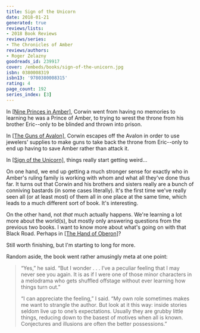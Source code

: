 ```yaml
---
title: Sign of the Unicorn
date: 2018-01-21
generated: true
reviews/lists:
- 2018 Book Reviews
reviews/series:
- The Chronicles of Amber
reviews/authors:
- Roger Zelazny
goodreads_id: 239917
cover: /embeds/books/sign-of-the-unicorn.jpg
isbn: 0380008319
isbn13: '9780380008315'
rating: 4
page_count: 192
series_index: [3]
---
```

In [[Nine Princes in Amber]](), Corwin went from having no memories to learning he was a Prince of Amber, to trying to wrest the throne from his brother Eric--only to be blinded and thrown into prison.  

In [[The Guns of Avalon]](), Corwin escapes off the Avalon in order to use jewelers' supplies to make guns to take back the throne from Eric--only to end up having to save Amber rather than attack it.  

<!--more-->

In [[Sign of the Unicorn]](), things really start getting weird...  

On one hand, we end up getting a much stronger sense for exactly who in Amber's ruling family is working with whom and what all they've done thus far. It turns out that Corwin and his brothers and sisters really are a bunch of conniving bastards (in some cases literally). It's the first time we've really seen all (or at least most) of them all in one place at the same time, which leads to a much different sort of book. It's interesting.  

On the other hand, not _that_ much actually happens. We're learning a lot more about the world(s), but mostly only answering questions from the previous two books. I want to know more about what's going on with that Black Road. Perhaps in [[The Hand of Oberon]]()?  

Still worth finishing, but I'm starting to long for more.  

Random aside, the book went rather amusingly meta at one point:  

> “Yes,” he said. “But I wonder . . . I’ve a peculiar feeling that I may never see you again. It is as if I were one of those minor characters in a melodrama who gets shuffled offstage without ever learning how things turn out.”  
>
> “I can appreciate the feeling,” I said. “My own role sometimes makes me want to strangle the author. But look at it this way: inside stories seldom live up to one’s expectations. Usually they are grubby little things, reducing down to the basest of motives when all is known. Conjectures and illusions are often the better possessions.”
